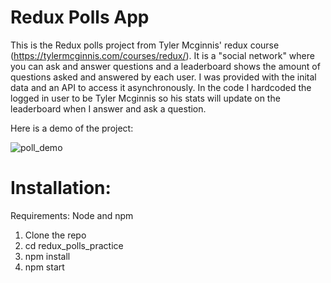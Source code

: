 # Redux Polls App

This is the Redux polls project from Tyler Mcginnis' redux course (https://tylermcginnis.com/courses/redux/). It is a "social network" where you can ask and answer questions and a leaderboard shows the amount of questions asked and answered by each user. I was provided with the inital data and an API to access it asynchronously. In the code I hardcoded the logged in user to be Tyler Mcginnis so his stats will update on the leaderboard when I answer and ask a question. 

Here is a demo of the project:

![poll_demo](https://user-images.githubusercontent.com/36014115/39155263-21f697f0-4706-11e8-9697-73b7d00ed6c1.gif)

# Installation:
Requirements: Node and npm

1) Clone the repo
2) cd redux_polls_practice
3) npm install
4) npm start